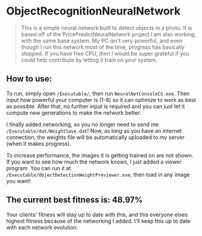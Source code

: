 # ObjectRecognitionNeuralNetwork
> This is a simple neural network built to detect objects in a photo. It is based off of the PricePredictNeuralNetwork project I am also working, with the same base system. My PC isn't very powerful, and even though I run this network most of the time, progress has basically stopped. If you have free CPU, then I would be super grateful if you could help contribute by letting it train on your system.

## How to use:
To run, simply open <code>/Executable/</code>, then run <code>NeuralNetConsoleCS.exe</code>. Then input how powerful your computer is (1-8) so it can optimize to work as best as possible. After that, no further input is required and you can just let it compute new generations to make the network better.

I finally added networking, so you no longer need to send me <code>/Executable/dat/WeightSave.dat</code>! Now, as long as you have an internet connection, the weights file will be automatically uploaded to my server (when it makes progress).

To increase performance, the images it is getting trained on are not shown. If you want to see how much the network knows, I just added a viewer program. You can run it at <code>/Executable/ObjectDetectionWeightPreviewer.exe</code>, then load in any image you want!

## The current best fitness is: <b>48.97%</b>
Your clients' fitness will stay up to date with this, and this everyone elses highest fitness because of the networking I added. I'll keep this up to date with each network evolution.
